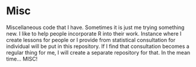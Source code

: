 # Misc
Miscellaneous code that I have. Sometimes it is just me trying something new. I like to help people incorporate R into their work. Instance where I create lessons for people or I provide from statistical consultation for individual will be put in this repository. If I find that consultation becomes a regular thing for me, I will create a separate repository for that. In the mean time... MISC!
